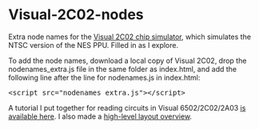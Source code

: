 Visual-2C02-nodes
=================

Extra node names for the [Visual 2C02 chip simulator](http://www.qmtpro.com/~nes/chipimages/visual2c02/), which simulates the NTSC
version of the NES PPU. Filled in as I explore.

To add the node names, download a local copy of Visual 2C02, drop the
nodenames\_extra.js file in the same folder as index.html, and add the following
line after the line for nodenames.js in index.html:

<pre>
&lt;script src="nodenames_extra.js"&gt;&lt;/script&gt;
</pre>

A tutorial I put together for reading circuits in Visual 6502/2C02/2A03
[is available here](http://wiki.nesdev.com/w/index.php/Visual_circuit_tutorial).
I also made a [high-level layout overview](http://wiki.nesdev.com/w/images/9/99/Ppuareas.png).
